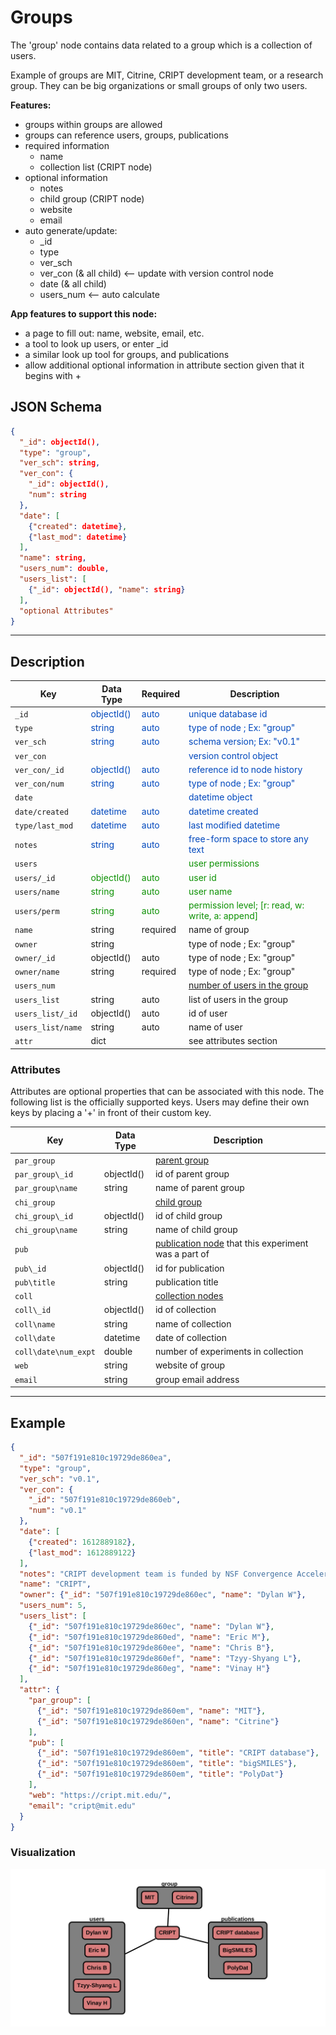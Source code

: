# Groups

The 'group' node contains data related to a group which is a collection of users.

Example of groups are MIT, Citrine, CRIPT development team, or a research group.
They can be big organizations or small groups of only two users.

**Features:**

* groups within groups are allowed
* groups can reference users, groups, publications
* required information  
    * name
    * collection list (CRIPT node)
* optional information
    * notes
    * child group (CRIPT node)
    * website
    * email
* auto generate/update:
    * _id
    * type
    * ver_sch
    * ver_con (& all child) <-- update with version control node
    * date (& all child)
    * users_num <-- auto calculate

  

**App features to support this node:**

* a page to fill out: name, website, email, etc.
* a tool to look up users, or enter _id
* a similar look up tool for groups, and publications
* allow additional optional information in attribute section given that it begins with +

## JSON Schema

```json
{
  "_id": objectId(),
  "type": "group",
  "ver_sch": string,
  "ver_con": {
    "_id": objectId(),
    "num": string
  },
  "date": [
    {"created": datetime},
    {"last_mod": datetime}
  ],
  "name": string,
  "users_num": double,
  "users_list": [
    {"_id": objectId(), "name": string}
  ],
  "optional Attributes"
}
```

---

## Description

Key             |Data Type     |Required  |Description
-------------   |---------     |------    |----
`_id`          |<span style="color:rgb(0, 72, 189)"> objectId() </span>|<span style="color:rgb(0, 72, 189)">  auto  </span>|<span style="color:rgb(0, 72, 189)">  unique database id  </span>
`type`          |<span style="color:rgb(0, 72, 189)">  string  </span> |<span style="color:rgb(0, 72, 189)">  auto  </span>|<span style="color:rgb(0, 72, 189)">  type of node ; Ex: "group"  </span>
`ver_sch`       |<span style="color:rgb(0, 72, 189)">  string  </span>|<span style="color:rgb(0, 72, 189)">  auto  </span>|<span style="color:rgb(0, 72, 189)">  schema version; Ex: "v0.1"  </span>
`ver_con`       |              |          |<span style="color:rgb(0, 72, 189)">  version control object  </span>
`ver_con/_id`   |<span style="color:rgb(0, 72, 189)">  objectId()  </span>|<span style="color:rgb(0, 72, 189)">  auto  </span>|<span style="color:rgb(0, 72, 189)">  reference id to node history  </span>
`ver_con/num`   |<span style="color:rgb(0, 72, 189)">  string  </span>|<span style="color:rgb(0, 72, 189)">auto  </span>|<span style="color:rgb(0, 72, 189)">  type of node ; Ex: "group"  </span>
`date`          |              |          |<span style="color:rgb(0, 72, 189)">  datetime object  </span>
`date/created`  |<span style="color:rgb(0, 72, 189)">  datetime  </span>|<span style="color:rgb(0, 72, 189)">auto  </span>|<span style="color:rgb(0, 72, 189)">  datetime created  </span>
`type/last_mod` |<span style="color:rgb(0, 72, 189)">  datetime  </span>|<span style="color:rgb(0, 72, 189)">auto  </span>|<span style="color:rgb(0, 72, 189)">  last modified datetime  </span>
`notes`         |<span style="color:rgb(0, 72, 189)">  string  </span>|<span style="color:rgb(0, 72, 189)">auto  </span> |<span style="color:rgb(0, 72, 189)">  free-form space to store any text  </span>
`users`         |     |      |<span style="color:rgb(12, 145, 3)">  user permissions   </span>
`users/_id`           |<span style="color:rgb(12, 145, 3)">  objectId()   </span>|<span style="color:rgb(12, 145, 3)">  auto   </span>|<span style="color:rgb(12, 145, 3)">  user id  </span>
`users/name`          |<span style="color:rgb(12, 145, 3)">  string  </span>|<span style="color:rgb(12, 145, 3)">  auto   </span>|<span style="color:rgb(12, 145, 3)">  user name  </span>
`users/perm`          |<span style="color:rgb(12, 145, 3)">  string  </span>|<span style="color:rgb(12, 145, 3)">  auto   </span>|<span style="color:rgb(12, 145, 3)">  permission level; [r: read, w: write, a: append] </span>
`name`                 | string        | required      | name of group
`owner`                | string        |               | type of node ; Ex: "group"
`owner/_id`            | objectId()    | auto          | type of node ; Ex: "group"
`owner/name`           | string        | required      | type of node ; Ex: "group"
`users_num`            |               |               | [number of users in the group](../data-models/Users.md)
`users_list`           | string        | auto          | list of users in the group
`users_list/_id`       | objectId()    | auto          | id of user
`users_list/name`      | string        | auto          | name of user
`attr`                 | dict          |               | see attributes section

### Attributes

Attributes are optional properties that can be associated with this node. The following list is the officially supported
keys. Users may define their own keys by placing a '+' in front of their custom key.

Key                   | Data Type       | Description
-------------         |---------        |----
`par_group`           |                 | [parent group](../data-models/Groups.md)
`par_group\_id`       | objectId()      | id of parent group
`par_group\name`      | string          | name of parent group
`chi_group`           |                 | [child group](../data-models/Groups.md)
`chi_group\_id`       | objectId()      | id of child group
`chi_group\name`      | string          | name of child group
`pub`                 |                 | [publication node](../data-models/Publications.md) that this experiment was a part of
`pub\_id`             | objectId()      | id for publication
`pub\title`           | string          | publication title
`coll`                |                 | [collection nodes](../data-models/Collections.md)
`coll\_id`            | objectId()      | id of collection
`coll\name`           | string          | name of collection
`coll\date`           | datetime        | date of collection
`coll\date\num_expt`  | double          | number of experiments in collection
`web`                 | string          | website of group
`email`               | string          | group email address

---

## Example

```json
{
  "_id": "507f191e810c19729de860ea",
  "type": "group",
  "ver_sch": "v0.1",
  "ver_con": {
    "_id": "507f191e810c19729de860eb",
    "num": "v0.1"
  },
  "date": [
    {"created": 1612889182},
    {"last_mod": 1612889122}
  ],
  "notes": "CRIPT development team is funded by NSF Convergence Accelerator.",
  "name": "CRIPT",
  "owner": {"_id": "507f191e810c19729de860ec", "name": "Dylan W"},
  "users_num": 5,
  "users_list": [
    {"_id": "507f191e810c19729de860ec", "name": "Dylan W"},
    {"_id": "507f191e810c19729de860ed", "name": "Eric M"},
    {"_id": "507f191e810c19729de860ee", "name": "Chris B"},
    {"_id": "507f191e810c19729de860ef", "name": "Tzyy-Shyang L"},
    {"_id": "507f191e810c19729de860eg", "name": "Vinay H"}
  ],
  "attr": {
    "par_group": [
      {"_id": "507f191e810c19729de860em", "name": "MIT"},
      {"_id": "507f191e810c19729de860en", "name": "Citrine"}
    ],
    "pub": [
      {"_id": "507f191e810c19729de860em", "title": "CRIPT database"},
      {"_id": "507f191e810c19729de860em", "title": "bigSMILES"},
      {"_id": "507f191e810c19729de860em", "title": "PolyDat"}
    ],
    "web": "https://cript.mit.edu/",
    "email": "cript@mit.edu"
  }
}
```

### Visualization

![Group_network](../img/network_group.svg)